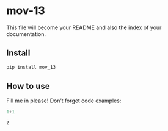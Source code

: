 mov-13
================

<!-- WARNING: THIS FILE WAS AUTOGENERATED! DO NOT EDIT! -->

This file will become your README and also the index of your
documentation.

## Install

``` sh
pip install mov_13
```

## How to use

Fill me in please! Don’t forget code examples:

``` python
1+1
```

    2
